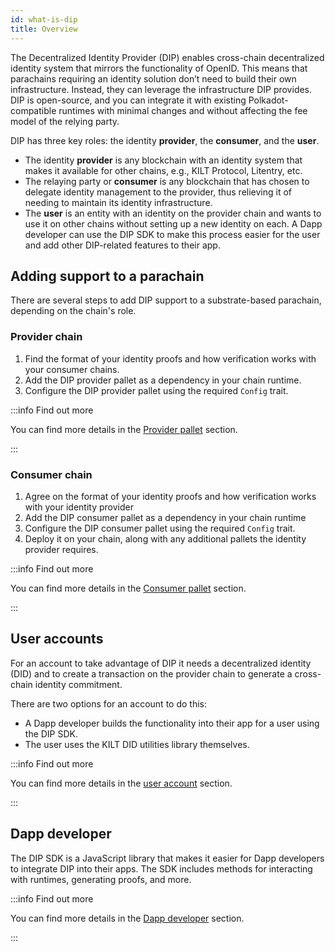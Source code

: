 ```yaml
---
id: what-is-dip
title: Overview
---
```


The Decentralized Identity Provider (DIP) enables cross-chain decentralized identity system that mirrors the functionality of OpenID.
This means that parachains requiring an identity solution don’t need to build their own infrastructure.
Instead, they can leverage the infrastructure DIP provides.
DIP is open-source, and you can integrate it with existing Polkadot-compatible runtimes with minimal changes and without affecting the fee model of the relying party.

DIP has three key roles: the identity **provider**, the **consumer**, and the **user**.

- The identity **provider** is any blockchain with an identity system that makes it available for other chains, e.g., KILT Protocol, Litentry, etc.
- The relaying party or **consumer** is any blockchain that has chosen to delegate identity management to the provider, thus relieving it of needing to maintain its identity infrastructure.
- The **user** is an entity with an identity on the provider chain and wants to use it on other chains without setting up a new identity on each. A Dapp developer can use the DIP SDK to make this process easier for the user and add other DIP-related features to their app.

## Adding support to a parachain

There are several steps to add DIP support to a substrate-based parachain, depending on the chain's role.

### Provider chain

1. Find the format of your identity proofs and how verification works with your consumer chains.
2. Add the DIP provider pallet as a dependency in your chain runtime.
3. Configure the DIP provider pallet using the required `Config` trait.

:::info Find out more

You can find more details in the [Provider pallet](./02_provider.md) section.

:::

### Consumer chain

1. Agree on the format of your identity proofs and how verification works with your identity provider
2. Add the DIP consumer pallet as a dependency in your chain runtime
3. Configure the DIP consumer pallet using the required `Config` trait.
4. Deploy it on your chain, along with any additional pallets the identity provider requires.

:::info Find out more

You can find more details in the [Consumer pallet](./03_consumer.md) section.

:::

## User accounts

For an account to take advantage of DIP it needs a decentralized identity (DID) and to create a transaction on the provider chain to generate a cross-chain identity commitment.

There are two options for an account to do this:

-   A Dapp developer builds the functionality into their app for a user using the DIP SDK.
-   The user uses the KILT DID utilities library themselves.

:::info Find out more

You can find more details in the [user account](./05_user_account.md) section.

:::

## Dapp developer

The DIP SDK is a JavaScript library that makes it easier for Dapp developers to integrate DIP into their apps. The SDK includes methods for interacting with runtimes, generating proofs, and more.

:::info Find out more

You can find more details in the [Dapp developer](./04_dapp_developer.md) section.

:::